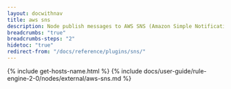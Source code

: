 ```yaml
---
layout: docwithnav
title: aws sns
description: Node publish messages to AWS SNS (Amazon Simple Notification Service).
breadcrumbs: "true"
breadcrumbs-steps: "2"
hidetoc: "true"
redirect-from: "/docs/reference/plugins/sns/"
---
```


{% include get-hosts-name.html %}
{% include docs/user-guide/rule-engine-2-0/nodes/external/aws-sns.md %}
